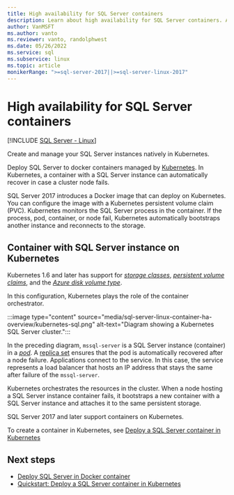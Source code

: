 ```yaml
---
title: High availability for SQL Server containers
description: Learn about high availability for SQL Server containers. Also learn about deploying a container with SQL server on Kubernetes.
author: VanMSFT
ms.author: vanto
ms.reviewer: vanto, randolphwest
ms.date: 05/26/2022
ms.service: sql
ms.subservice: linux
ms.topic: article
monikerRange: ">=sql-server-2017||>=sql-server-linux-2017"
---
```

# High availability for SQL Server containers

[!INCLUDE [SQL Server - Linux](../includes/applies-to-version/sql-linux.md)]

Create and manage your SQL Server instances natively in Kubernetes.

Deploy SQL Server to docker containers managed by [Kubernetes](https://kubernetes.io/). In Kubernetes, a container with a SQL Server instance can automatically recover in case a cluster node fails.

SQL Server 2017 introduces a Docker image that can deploy on Kubernetes. You can configure the image with a Kubernetes persistent volume claim (PVC). Kubernetes monitors the SQL Server process in the container. If the process, pod, container, or node fail, Kubernetes automatically bootstraps another instance and reconnects to the storage.

## Container with SQL Server instance on Kubernetes

Kubernetes 1.6 and later has support for [*storage classes*](https://kubernetes.io/docs/concepts/storage/storage-classes/), [*persistent volume claims*](https://kubernetes.io/docs/concepts/storage/storage-classes/#persistentvolumeclaims), and the [*Azure disk volume type*](https://github.com/kubernetes/examples/tree/master/staging/volumes/azure_disk).

In this configuration, Kubernetes plays the role of the container orchestrator.

:::image type="content" source="media/sql-server-linux-container-ha-overview/kubernetes-sql.png" alt-text="Diagram showing a Kubernetes SQL Server cluster.":::

In the preceding diagram, `mssql-server` is a SQL Server instance (container) in a [*pod*](https://kubernetes.io/docs/concepts/workloads/pods/pod/). A [replica set](https://kubernetes.io/docs/concepts/workloads/controllers/replicaset/) ensures that the pod is automatically recovered after a node failure. Applications connect to the service. In this case, the service represents a load balancer that hosts an IP address that stays the same after failure of the `mssql-server`.

Kubernetes orchestrates the resources in the cluster. When a node hosting a SQL Server instance container fails, it bootstraps a new container with a SQL Server instance and attaches it to the same persistent storage.

SQL Server 2017 and later support containers on Kubernetes.

To create a container in Kubernetes, see [Deploy a SQL Server container in Kubernetes](quickstart-sql-server-containers-kubernetes.md)

## Next steps

- [Deploy SQL Server in Docker container](sql-server-linux-docker-container-deployment.md)
- [Quickstart: Deploy a SQL Server container in Kubernetes](quickstart-sql-server-containers-kubernetes.md)
